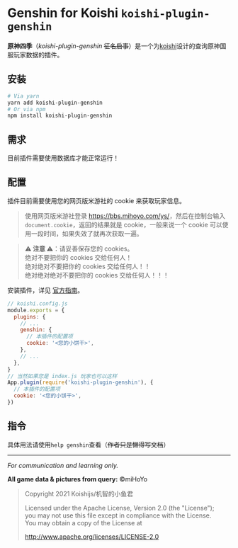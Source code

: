 # Genshin for Koishi  `koishi-plugin-genshin`

**原神四季**（_koishi-plugin-genshin_ ~~征名启事~~）是一个为[koishi](https://github.com/koishijs/koishi)设计的查询原神国服玩家数据的插件。

## 安装

```bash
# Via yarn
yarn add koishi-plugin-genshin
# Or via npm
npm install koishi-plugin-genshin
```

## 需求

目前插件需要使用数据库才能正常运行！

## 配置

插件目前需要使用您的网页版米游社的 cookie 来获取玩家信息。

> 使用网页版米游社登录 <https://bbs.mihoyo.com/ys/>，然后在控制台输入 `document.cookie`，返回的结果就是 cookie，一般来说一个 cookie 可以使用一段时间，如果失效了就再次获取一遍。

> **⚠️ 注意 ⚠️**：请妥善保存您的 cookies。<br>绝对不要把你的 cookies 交给任何人！<br>绝对绝对不要把你的 cookies 交给任何人！！<br>绝对绝对绝对不要把你的 cookies 交给任何人！！！

安装插件，详见 [官方指南](https://koishi.js.org/guide/context.html)。

```js
// koishi.config.js
module.exports = {
  plugins: {
    // ...
    genshin: {
      // 本插件的配置项
      cookie: '<您的小饼干>',
    },
    // ...
  },
}
// 当然如果您是 index.js 玩家也可以这样
App.plugin(require('koishi-plugin-genshin'), {
  // 本插件的配置项
  cookie: '<您的小饼干>',
})
```

## 指令

具体用法请使用`help genshin`查看（~~作者只是懒得写文档~~）

---

_For communication and learning only._

**All game data & pictures from query:** &copy;miHoYo

> Copyright 2021 Koishijs/机智的小鱼君
>
> Licensed under the Apache License, Version 2.0 (the "License");<br>
> you may not use this file except in compliance with the License.<br>
> You may obtain a copy of the License at
>
> http://www.apache.org/licenses/LICENSE-2.0
